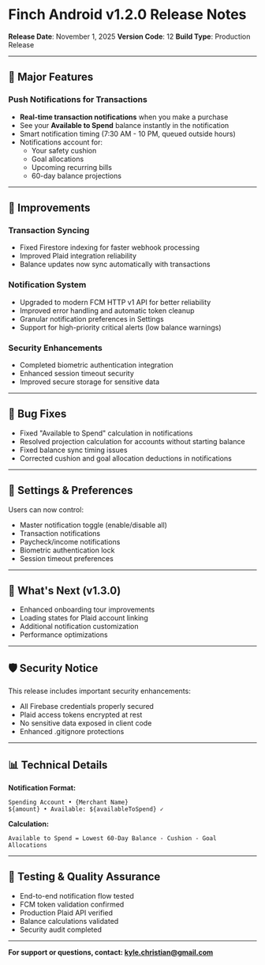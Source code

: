 # Finch Android v1.2.0 Release Notes
**Release Date**: November 1, 2025
**Version Code**: 12
**Build Type**: Production Release

---

## 🎉 Major Features

### **Push Notifications for Transactions**
- **Real-time transaction notifications** when you make a purchase
- See your **Available to Spend** balance instantly in the notification
- Smart notification timing (7:30 AM - 10 PM, queued outside hours)
- Notifications account for:
  - Your safety cushion
  - Goal allocations
  - Upcoming recurring bills
  - 60-day balance projections

---

## 🔧 Improvements

### **Transaction Syncing**
- Fixed Firestore indexing for faster webhook processing
- Improved Plaid integration reliability
- Balance updates now sync automatically with transactions

### **Notification System**
- Upgraded to modern FCM HTTP v1 API for better reliability
- Improved error handling and automatic token cleanup
- Granular notification preferences in Settings
- Support for high-priority critical alerts (low balance warnings)

### **Security Enhancements**
- Completed biometric authentication integration
- Enhanced session timeout security
- Improved secure storage for sensitive data

---

## 🐛 Bug Fixes

- Fixed "Available to Spend" calculation in notifications
- Resolved projection calculation for accounts without starting balance
- Fixed balance sync timing issues
- Corrected cushion and goal allocation deductions in notifications

---

## 📱 Settings & Preferences

Users can now control:
- Master notification toggle (enable/disable all)
- Transaction notifications
- Paycheck/income notifications
- Biometric authentication lock
- Session timeout preferences

---

## 🔮 What's Next (v1.3.0)

- Enhanced onboarding tour improvements
- Loading states for Plaid account linking
- Additional notification customization
- Performance optimizations

---

## 🛡️ Security Notice

This release includes important security enhancements:
- All Firebase credentials properly secured
- Plaid access tokens encrypted at rest
- No sensitive data exposed in client code
- Enhanced .gitignore protections

---

## 📊 Technical Details

**Notification Format:**
```
Spending Account • {Merchant Name}
${amount} • Available: ${availableToSpend} ✓
```

**Calculation:**
```
Available to Spend = Lowest 60-Day Balance - Cushion - Goal Allocations
```

---

## 🙏 Testing & Quality Assurance

- End-to-end notification flow tested
- FCM token validation confirmed
- Production Plaid API verified
- Balance calculations validated
- Security audit completed

---

**For support or questions, contact: kyle.christian@gmail.com**
